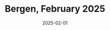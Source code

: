 ---
description: A collection of my fifteen favourite photos from Bergen in February 2025
featured_image: 250206.jpg
menus: "main"
sort_by: Name # Exif.Date
#sort_order: asc
title: Bergen, February 2025
date: 2025-02-01
keywords: [Bergen, February, Winter, "2025"]
#type: gallery
weight: 5
resources:
  - src: 250201.jpg
    title: Anchor outside "Stasraaden"
  - src: 250202.jpg
    title: Bar street for chilling - not partying
  - src: 250203.jpg
    title: Yes, it is cold and this girl knows it!
  - src: 250204.jpg
    title: Old fishing boat made into leisure boat
  - src: 250205.jpg
    title: Toddler on walkies
  - src: 250206.jpg
    title: Light rail in center of town
  - src: 250207.jpg
    title: High noon - winter edition
  - src: 250208.jpg
    title: Kid balancing act
  - src: 250209.jpg
    title: Night time strolling
  - src: 250210.jpg
    title: Teens at light rail stop
  - src: 250211.jpg
    title: Woman walking in front of old Cathedral
  - src: 250212.jpg
    title: Sunset view out the harbour
  - src: 250213.jpg
    title: Big balls
  - src: 250214.jpg
    title: Light rail driver enjoying his work
  - src: 250215.jpg
    title: Statue by the harbour
params:
  theme: dark
---